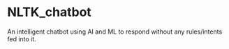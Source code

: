 # NLTK_chatbot
An intelligent chatbot using AI and ML to respond without any rules/intents fed into it.
